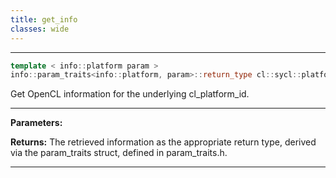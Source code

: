 ```yaml
---
title: get_info
classes: wide
---
```



---

```cpp
template < info::platform param >
info::param_traits<info::platform, param>::return_type cl::sycl::platform::get_info() const
```


Get OpenCL information for the underlying cl_platform_id. 


---
**Parameters:**

**Returns:** The retrieved information as the appropriate return type, derived via the param_traits struct, defined in param_traits.h. 

---
